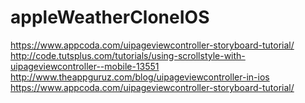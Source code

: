 # appleWeatherCloneIOS
https://www.appcoda.com/uipageviewcontroller-storyboard-tutorial/
http://code.tutsplus.com/tutorials/using-scrollstyle-with-uipageviewcontroller--mobile-13551
http://www.theappguruz.com/blog/uipageviewcontroller-in-ios
https://www.appcoda.com/uipageviewcontroller-storyboard-tutorial/

